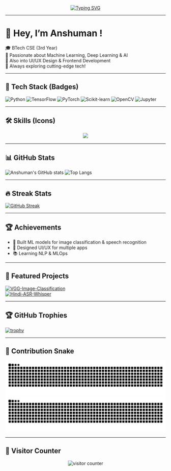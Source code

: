 <!-- Animated Typing Intro -->
<div align="center">
  
[![Typing SVG](https://readme-typing-svg.herokuapp.com?font=Fira+Code&weight=500&size=24&pause=1000&color=00F7FF&center=true&vCenter=true&width=600&lines=Hey!+I'm+AnshumanPattanayak+👋;Machine+Learning+%7C+Deep+Learning+%7C+AI;UI%2FUX+Designer+%7C+Frontend+Dev;Always+Learning+New+Things+🚀)](https://git.io/typing-svg)

</div>

---

# 👋 Hey, I’m Anshuman !

🎓 BTech CSE (3rd Year)  
🤖 Passionate about Machine Learning, Deep Learning & AI  
🎨 Also into UI/UX Design & Frontend Development  
🚀 Always exploring cutting-edge tech!

---

## 🚀 Tech Stack (Badges)
![Python](https://img.shields.io/badge/Python-3776AB?style=for-the-badge&logo=python&logoColor=white)
![TensorFlow](https://img.shields.io/badge/TensorFlow-FF6F00?style=for-the-badge&logo=tensorflow&logoColor=white)
![PyTorch](https://img.shields.io/badge/PyTorch-EE4C2C?style=for-the-badge&logo=pytorch&logoColor=white)
![Scikit-learn](https://img.shields.io/badge/scikit--learn-F7931E?style=for-the-badge&logo=scikitlearn&logoColor=white)
![OpenCV](https://img.shields.io/badge/OpenCV-27338e?style=for-the-badge&logo=opencv&logoColor=white)
![Jupyter](https://img.shields.io/badge/Jupyter-F37626.svg?style=for-the-badge&logo=Jupyter&logoColor=white)

---

## 🛠️ Skills (Icons)
<p align="center">
  <img src="https://skillicons.dev/icons?i=python,tensorflow,pytorch,sklearn,opencv,jupyter,react,figma,git,github,vscode" />
</p>

---

## 📊 GitHub Stats
![Anshuman's GitHub stats](https://github-readme-stats.vercel.app/api?username=Scorpy-ansh&show_icons=true&theme=radical)
![Top Langs](https://github-readme-stats.vercel.app/api/top-langs/?username=Scorpy-ansh&layout=compact&theme=radical)

---

## 🔥 Streak Stats
[![GitHub Streak](https://github-readme-streak-stats.herokuapp.com?user=Scorpy-ansh&theme=radical&hide_border=true)](https://git.io/streak-stats)

---

## 🏆 Achievements
- 🌟 Built ML models for image classification & speech recognition  
- 🎨 Designed UI/UX for multiple apps  
- 📚 Learning NLP & MLOps  

---

## 🚀 Featured Projects
[![VGG-Image-Classification](https://img.shields.io/badge/VGG--Image--Classification-FF6F00?style=for-the-badge&logo=github&logoColor=white)](https://github.com/Scorpy-ansh/VGG-Image-Classification)  
[![Hindi-ASR-Whisper](https://img.shields.io/badge/Hindi--ASR--Whisper-00A1F1?style=for-the-badge&logo=github&logoColor=white)](https://github.com/Scorpy-ansh/Hindi-asr-whisper)  

---

## 🏆 GitHub Trophies
[![trophy](https://github-profile-trophy.vercel.app/?username=Scorpy-ansh&theme=radical&no-frame=true&margin-w=10&margin-h=10)](https://github.com/ryo-ma/github-profile-trophy)

---

## 🐍 Contribution Snake
![Snake animation - light](https://raw.githubusercontent.com/Scorpy-ansh/Scorpy-ansh/output/github-contribution-grid-snake.svg#gh-light-mode-only)
![Snake animation - dark](https://raw.githubusercontent.com/Scorpy-ansh/Scorpy-ansh/output/github-contribution-grid-snake-dark.svg#gh-dark-mode-only)


---

## 👀 Visitor Counter
<p align="center">
  <img src="https://moe-counter.glitch.me/get/@Scorpy-ansh?theme=rule34" alt="visitor counter" />
</p>

